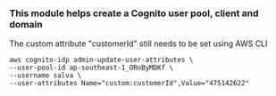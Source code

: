 ### This module helps create a Cognito user pool, client and domain
The custom attribute "customerId" still needs to be set using AWS CLI

```
aws cognito-idp admin-update-user-attributes \
--user-pool-id ap-southeast-1_ORoByMDKf \
--username salva \
--user-attributes Name="custom:customerId",Value="475142622"
```
